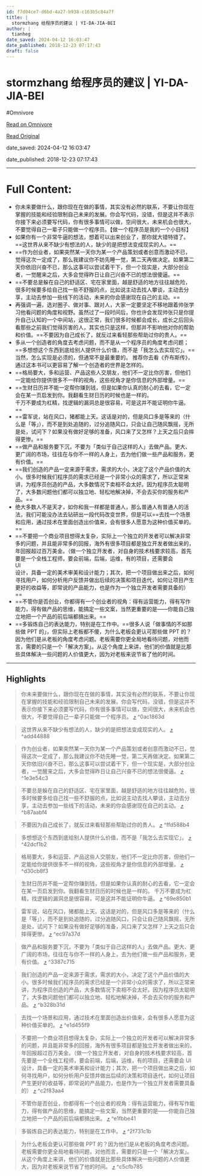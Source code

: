 ```yaml
---
id: f7d04ce7-d6bd-4a27-b938-c163b5c84a7f
title: |
  stormzhang 给程序员的建议 | YI-DA-JIA-BEI
author: |
  tianheg
date_saved: 2024-04-12 16:03:47
date_published: 2018-12-23 07:17:43
draft: false
---
```


# stormzhang 给程序员的建议 | YI-DA-JIA-BEI
#Omnivore

[Read on Omnivore](https://omnivore.app/me/stormzhang-yi-da-jia-bei-18ed3e8b5eb)

[Read Original](https://tianheg.co/posts/words-from-stormzhang/)

date_saved: 2024-04-12 16:03:47

date_published: 2018-12-23 07:17:43

--- 

# Full Content: 

* 你未来要做什么，跟你现在在做的事情，其实没有必然的联系，不要让你现在掌握的技能和经验限制自己未来的发展。你会写代码，没错，但是这并不表示你接下来必须要写代码，你有很多事情可以做，空间很大，未来机会也很大，不要觉得自己一辈子只能做一个程序员。【做一个程序员是我的一个小目标】
* 如果你有一个非常牛逼的想法，想着可以出来创业了，那你就大错特错了。==这世界从来不缺少有想法的人，缺少的是把想法变成现实的人。==
* ==作为创业者，如果突然某一天你为某一个产品策划或者创意而激动不已，觉得这次一定成了，那么我建议你不妨先睡一觉，第二天再做决定。如果第二天你依旧兴奋不已，那么这事可以尝试着干下，但一个现实是，大部分创业者，一觉醒来之后，大多会觉得昨日让自己兴奋不已的想法很傻逼。==
* ==不要总是躲在自己的舒适区、宅在家里面，越是舒适的地方往往越危险，很多时候要多给自己找一些不舒服的点，比如说主动去找人攀谈，主动去分享，主动去参加一些线下的活动，未来的你会感谢现在自己的主动。==
* 再强调一遍，选对圈子、做对事、跟对人，大家一定要坚定不移地跟着帅张学习他看问题的角度和视野。虽然过了一段时间后，你也许会发现帅张只是你提升自己认知的一个中间站，这很正常，我们很多时候都会成长，成长之后回头看那些之前我们觉得厉害的人，其实也只是这样，但那并不影响他对你的帮助和价值。==不要因为自己成长了，就反过来看轻那些帮助过你的贵人。==
* 多从一个创造者的角度去考虑问题，而不是从一个程序员的角度考虑问题；==多想想这个东西到底给别人提供什么价值，而不是「我怎么去实现它」。==当然，怎么实现是必须的，但通常不是最重要的。 推荐你去看《乔布斯传》，通过这本书可以更容易了解一个创造者的世界是怎样的。
* ==格局要大，多和运营、产品这些人交朋友，他们不一定比你厉害，但他们一定能给你提供很多不一样的视角，这些视角才是你信息的外部增量。==
* ==生财日历并不能一定帮你赚到钱，但是如果你认真的耐心的去看，它一定会在某一页启发到你。我翻看生财日历的时候也是一样的。  
千万不要成为杠精，找逻辑的漏洞总是很容易，可是这并不能证明你牛逼。==
* ==雷军说，站在风口，猪都能上天。这话是对的，但是风口多是等来的（什么是「等」），而不是到处追随的，过分追随风口，只会让自己随风飘摇，无所是处，试问下？如果没有做好足够的准备，风口来了又怎样？上天之后只会摔得更惨。==
* ==做产品和服务要下沉，不要为「类似于自己这样的人」去做产品。更大、更广阔的市场，往往在与你不一样的人身上，去为他们做一些产品和服务，更有价值。==
* ==我们创造的产品一定来源于需求，需求的大小，决定了这个产品价值的大小。很多时候我们程序员的需求已经是一个非常小众的需求了，所以正常来讲，为程序员创造的产品，大多数情况下卖相不会太好。因为程序员太聪明了，大多数问题他们都可以独立地、轻松地解决掉，不会去买你的服务和产品。==
* 绝大多数人不是天才，如你和我一样都是普通人，那么普通人有普通人的活法，我们可能没办法去钻研出一段代码改变世界，但是可以==去找一个场景和应用，通过技术在里面创造出价值来，会有很多人愿意为这种价值买单的。==
* ==不要把一个商业项目想得太复杂，实际上一个独立的开发者可以解决非常多的问题，并且能非常多的回报，海外有很多项目都是独立开发者做出来的，年回报超过百万美金。（做一个独立开发者，对自身的技术栈要求较高，首先要是一个全栈工程师，要会前端，后端，运维，有的项目，还需要会  
UI  
设计，具备一定的美术审美和设计能力；其次，把一个项目做出来之后，如何寻找用户，如何分析用户反馈并做出后续的决策和项目迭代，如何让项目产生更好的收益等，即常说的产品能力，也是作为一个独立开发者需要具备的）==
* ==不管你是否创业，你都得有一个创业者的视角：得有运营能力，得有写作能力，得有做产品的思维，能搞定一些文案，当然更重要的是——你能自己独立地把一个产品的前后端都搞出来。==
* ==多锻炼自己的表达能力，特别是在工作中。==很多人说「做事情的不如那些做 PPT 的」，但实际上老板都不傻，为什么老板会更认可那些做 PPT 的？因为他们是从老板的角度考虑问题。老板需要你更全局地看待问题，对他而言，需要的只是一个「解决方案」。从这个角度上来讲，他们的价值就是比那些具体解决一些问题的人价值更大，因为对老板来说节省了他的时间。

---

## Highlights

> 你未来要做什么，跟你现在在做的事情，其实没有必然的联系，不要让你现在掌握的技能和经验限制自己未来的发展。你会写代码，没错，但是这并不表示你接下来必须要写代码，你有很多事情可以做，空间很大，未来机会也很大，不要觉得自己一辈子只能做一个程序员。 [⤴️](https://omnivore.app/me/stormzhang-yi-da-jia-bei-18ed3e8b5eb#0ac1863d-0fe2-4014-b6cc-40f97b7161b7)  ^0ac1863d

> 这世界从来不缺少有想法的人，缺少的是把想法变成现实的人。 [⤴️](https://omnivore.app/me/stormzhang-yi-da-jia-bei-18ed3e8b5eb#add44888-229b-444b-a5d5-708b8ba8e142)  ^add44888

> 作为创业者，如果突然某一天你为某一个产品策划或者创意而激动不已，觉得这次一定成了，那么我建议你不妨先睡一觉，第二天再做决定。如果第二天你依旧兴奋不已，那么这事可以尝试着干下，但一个现实是，大部分创业者，一觉醒来之后，大多会觉得昨日让自己兴奋不已的想法很傻逼。 [⤴️](https://omnivore.app/me/stormzhang-yi-da-jia-bei-18ed3e8b5eb#1e3e54c3-951f-4e42-8942-da0e4967740b)  ^1e3e54c3

> 不要总是躲在自己的舒适区、宅在家里面，越是舒适的地方往往越危险，很多时候要多给自己找一些不舒服的点，比如说主动去找人攀谈，主动去分享，主动去参加一些线下的活动，未来的你会感谢现在自己的主动。 [⤴️](https://omnivore.app/me/stormzhang-yi-da-jia-bei-18ed3e8b5eb#b87aabf4-e937-4503-93df-166a9537f3f0)  ^b87aabf4

> 不要因为自己成长了，就反过来看轻那些帮助过你的贵人。 [⤴️](https://omnivore.app/me/stormzhang-yi-da-jia-bei-18ed3e8b5eb#ffd588b4-f206-42a4-b8be-cbc6d6d07d6b)  ^ffd588b4

> 多想想这个东西到底给别人提供什么价值，而不是「我怎么去实现它」。 [⤴️](https://omnivore.app/me/stormzhang-yi-da-jia-bei-18ed3e8b5eb#42dcf1b2-7bcc-44e3-867d-408dfcfe593d)  ^42dcf1b2

> 格局要大，多和运营、产品这些人交朋友，他们不一定比你厉害，但他们一定能给你提供很多不一样的视角，这些视角才是你信息的外部增量。 [⤴️](https://omnivore.app/me/stormzhang-yi-da-jia-bei-18ed3e8b5eb#d30cb8f3-aade-4612-83e6-f28559960ea5)  ^d30cb8f3

> 生财日历并不能一定帮你赚到钱，但是如果你认真的耐心的去看，它一定会在某一页启发到你。我翻看生财日历的时候也是一样的。 千万不要成为杠精，找逻辑的漏洞总是很容易，可是这并不能证明你牛逼。 [⤴️](https://omnivore.app/me/stormzhang-yi-da-jia-bei-18ed3e8b5eb#69e850b1-68f4-4d6c-8d4c-0ecad67d10fe)  ^69e850b1

> 雷军说，站在风口，猪都能上天。这话是对的，但是风口多是等来的（什么是「等」），而不是到处追随的，过分追随风口，只会让自己随风飘摇，无所是处，试问下？如果没有做好足够的准备，风口来了又怎样？上天之后只会摔得更惨。 [⤴️](https://omnivore.app/me/stormzhang-yi-da-jia-bei-18ed3e8b5eb#ec97a37d-8665-4a99-bac5-95c2dfb7f676)  ^ec97a37d

> 做产品和服务要下沉，不要为「类似于自己这样的人」去做产品。更大、更广阔的市场，往往在与你不一样的人身上，去为他们做一些产品和服务，更有价值。 [⤴️](https://omnivore.app/me/stormzhang-yi-da-jia-bei-18ed3e8b5eb#3387c715-4263-4726-868c-dbc53d420776)  ^3387c715

> 我们创造的产品一定来源于需求，需求的大小，决定了这个产品价值的大小。很多时候我们程序员的需求已经是一个非常小众的需求了，所以正常来讲，为程序员创造的产品，大多数情况下卖相不会太好。因为程序员太聪明了，大多数问题他们都可以独立地、轻松地解决掉，不会去买你的服务和产品。 [⤴️](https://omnivore.app/me/stormzhang-yi-da-jia-bei-18ed3e8b5eb#b328b31d-2e4b-44e8-ae4d-76e111ba1ece)  ^b328b31d

> 去找一个场景和应用，通过技术在里面创造出价值来，会有很多人愿意为这种价值买单的。 [⤴️](https://omnivore.app/me/stormzhang-yi-da-jia-bei-18ed3e8b5eb#e1d455f9-97c3-42b1-9808-552dcc6434af)  ^e1d455f9

> 不要把一个商业项目想得太复杂，实际上一个独立的开发者可以解决非常多的问题，并且能非常多的回报，海外有很多项目都是独立开发者做出来的，年回报超过百万美金。（做一个独立开发者，对自身的技术栈要求较高，首先要是一个全栈工程师，要会前端，后端，运维，有的项目，还需要会 UI 设计，具备一定的美术审美和设计能力；其次，把一个项目做出来之后，如何寻找用户，如何分析用户反馈并做出后续的决策和项目迭代，如何让项目产生更好的收益等，即常说的产品能力，也是作为一个独立开发者需要具备的） [⤴️](https://omnivore.app/me/stormzhang-yi-da-jia-bei-18ed3e8b5eb#c2f83aa4-0b62-42ff-8706-ff4cedd82afd)  ^c2f83aa4

> 不管你是否创业，你都得有一个创业者的视角：得有运营能力，得有写作能力，得有做产品的思维，能搞定一些文案，当然更重要的是——你能自己独立地把一个产品的前后端都搞出来。 [⤴️](https://omnivore.app/me/stormzhang-yi-da-jia-bei-18ed3e8b5eb#e1fbbe41-1115-4565-8fdb-cdc5152d2b62)  ^e1fbbe41

> 多锻炼自己的表达能力，特别是在工作中。 [⤴️](https://omnivore.app/me/stormzhang-yi-da-jia-bei-18ed3e8b5eb#2f731c1b-4673-4c07-9113-00605e8c200a)  ^2f731c1b

> 为什么老板会更认可那些做 PPT 的？因为他们是从老板的角度考虑问题。老板需要你更全局地看待问题，对他而言，需要的只是一个「解决方案」。从这个角度上来讲，他们的价值就是比那些具体解决一些问题的人价值更大，因为对老板来说节省了他的时间。 [⤴️](https://omnivore.app/me/stormzhang-yi-da-jia-bei-18ed3e8b5eb#c5cfb785-5d80-4453-9dcd-d539c7811240)  ^c5cfb785

